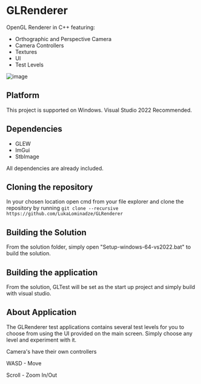 # GLRenderer
OpenGL Renderer in C++ featuring:
- Orthographic and Perspective Camera
- Camera Controllers
- Textures
- UI
- Test Levels

![image](https://github.com/user-attachments/assets/d2f01f08-0a85-43d1-9322-26fa7d6c0061)
## Platform
This project is supported on Windows. Visual Studio 2022 Recommended.
## Dependencies
- GLEW
- ImGui
- StbImage

All dependencies are already included.
## Cloning the repository
In your chosen location open cmd from your file explorer and clone the repository by running ```git clone --recursive https://github.com/LukaLominadze/GLRenderer```
## Building the Solution
From the solution folder, simply open "Setup-windows-64-vs2022.bat" to build the solution.
## Building the application
From the solution, GLTest will be set as the start up project and simply build with visual studio.
## About Application
The GLRenderer test applications contains several test levels for you to choose from using the UI provided on the main screen. Simply choose any level and experiment with it.

Camera's have their own controllers

WASD - Move

Scroll - Zoom In/Out

